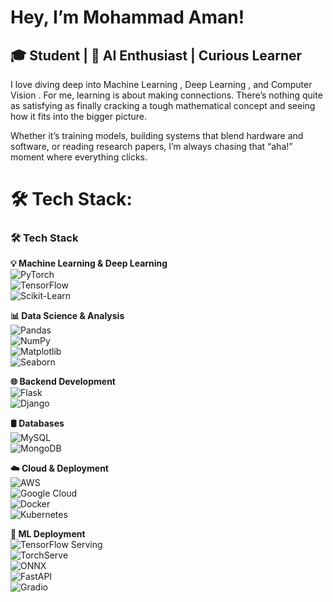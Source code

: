 
#  Hey, I’m Mohammad Aman!
## 🎓 Student |  🤖 AI Enthusiast | Curious Learner

I love diving deep into Machine Learning , Deep Learning , and Computer Vision . For me, learning is about making connections. There’s nothing quite as satisfying as finally cracking a tough mathematical concept and seeing how it fits into the bigger picture.

Whether it’s training models, building systems that blend hardware and software, or reading research papers, I’m always chasing that “aha!” moment where everything clicks.


# 🛠️ Tech Stack:
### 🛠️ Tech Stack  

**💡 Machine Learning & Deep Learning**  
![PyTorch](https://img.shields.io/badge/PyTorch-%23EE4C2C.svg?style=flat&logo=pytorch&logoColor=white)  
![TensorFlow](https://img.shields.io/badge/TensorFlow-%23FF6F00.svg?style=flat&logo=tensorflow&logoColor=white)  
![Scikit-Learn](https://img.shields.io/badge/Scikit--Learn-%23F7931E.svg?style=flat&logo=scikit-learn&logoColor=white)  

**📊 Data Science & Analysis**  
![Pandas](https://img.shields.io/badge/Pandas-%23150458.svg?style=flat&logo=pandas&logoColor=white)  
![NumPy](https://img.shields.io/badge/NumPy-%23013243.svg?style=flat&logo=numpy&logoColor=white)  
![Matplotlib](https://img.shields.io/badge/Matplotlib-%23FF5733.svg?style=flat&logo=matplotlib&logoColor=white)  
![Seaborn](https://img.shields.io/badge/Seaborn-%234B8BBE.svg?style=flat&logo=python&logoColor=white)  

**🌐 Backend Development**  
![Flask](https://img.shields.io/badge/Flask-%23000000.svg?style=flat&logo=flask&logoColor=white)  
![Django](https://img.shields.io/badge/Django-%23092E20.svg?style=flat&logo=django&logoColor=white)  

**🛢️ Databases**  
![MySQL](https://img.shields.io/badge/MySQL-%2300758F.svg?style=flat&logo=mysql&logoColor=white)  
![MongoDB](https://img.shields.io/badge/MongoDB-%2347A248.svg?style=flat&logo=mongodb&logoColor=white)  

**☁️ Cloud & Deployment**  
![AWS](https://img.shields.io/badge/AWS-%23FF9900.svg?style=flat&logo=amazon-aws&logoColor=white)  
![Google Cloud](https://img.shields.io/badge/GCP-%234285F4.svg?style=flat&logo=google-cloud&logoColor=white)  
![Docker](https://img.shields.io/badge/Docker-%230db7ed.svg?style=flat&logo=docker&logoColor=white)  
![Kubernetes](https://img.shields.io/badge/Kubernetes-%23326CE5.svg?style=flat&logo=kubernetes&logoColor=white)  

**🚀 ML Deployment**  
![TensorFlow Serving](https://img.shields.io/badge/TensorFlow%20Serving-%23FF6F00.svg?style=flat&logo=tensorflow&logoColor=white)  
![TorchServe](https://img.shields.io/badge/TorchServe-%23EE4C2C.svg?style=flat&logo=pytorch&logoColor=white)  
![ONNX](https://img.shields.io/badge/ONNX-%2300599C.svg?style=flat&logo=onnx&logoColor=white)  
![FastAPI](https://img.shields.io/badge/FastAPI-%2300C7B7.svg?style=flat&logo=fastapi&logoColor=white)  
![Gradio](https://img.shields.io/badge/Gradio-%23FF5733.svg?style=flat&logo=python&logoColor=white)  

